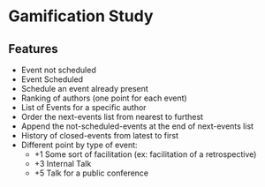 # Gamification Study

## Features
- Event not scheduled
- Event Scheduled
- Schedule an event already present
- Ranking of authors (one point for each event)
- List of Events for a specific author
- Order the next-events list from nearest to furthest
- Append the not-scheduled-events at the end of next-events list
- History of closed-events from latest to first
- Different point by type of event:
   - +1 Some sort of facilitation (ex: facilitation of a retrospective)
   - +3 Internal Talk
   - +5 Talk for a public conference